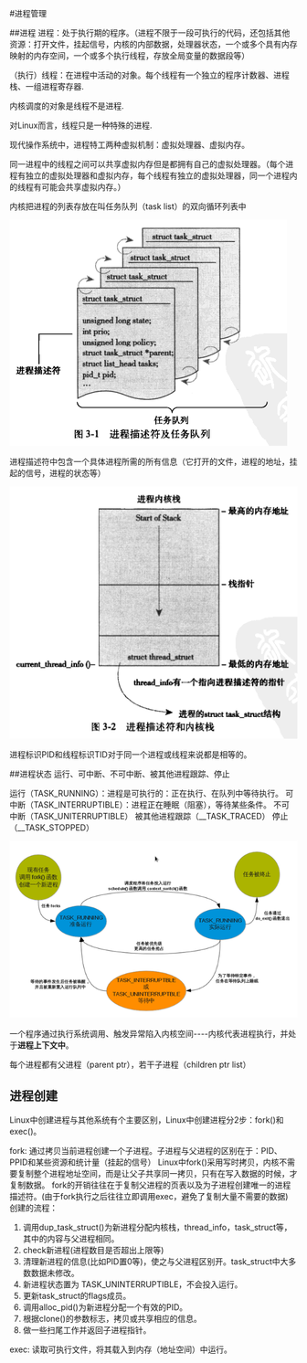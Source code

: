 #进程管理

##进程
进程：处于执行期的程序。（进程不限于一段可执行的代码，还包括其他资源：打开文件，挂起信号，内核的内部数据，处理器状态，一个或多个具有内存映射的内存空间，一个或多个执行线程，存放全局变量的数据段等）

（执行）线程：在进程中活动的对象。每个线程有一个独立的程序计数器、进程栈、一组进程寄存器.

内核调度的对象是线程不是进程.

对Linux而言，线程只是一种特殊的进程.

现代操作系统中，进程特工两种虚拟机制：虚拟处理器、虚拟内存。

同一进程中的线程之间可以共享虚拟内存但是都拥有自己的虚拟处理器。（每个进程有独立的虚拟处理器和虚拟内存，每个线程有独立的虚拟处理器，同一个进程内的线程有可能会共享虚拟内存。）

内核把进程的列表存放在叫任务队列（task list）的双向循环列表中

![image](https://github.com/Rouen007/luangss.github.io/blob/master/image-lib/3.1.PNG)

进程描述符中包含一个具体进程所需的所有信息（它打开的文件，进程的地址，挂起的信号，进程的状态等）

![image](https://github.com/Rouen007/luangss.github.io/blob/master/image-lib/3.2.PNG)

进程标识PID和线程标识TID对于同一个进程或线程来说都是相等的。

##进程状态
运行、可中断、不可中断、被其他进程跟踪、停止

运行（TASK_RUNNING）：进程是可执行的：正在执行、在队列中等待执行。
可中断（TASK_INTERRUPTIBLE）：进程正在睡眠（阻塞），等待某些条件。
不可中断（TASK_UNITERRUPTIBLE）
被其他进程跟踪（__TASK_TRACED）
停止（__TASK_STOPPED）

![image](https://github.com/Rouen007/luangss.github.io/blob/master/image-lib/3.3.png)


一个程序通过执行系统调用、触发异常陷入内核空间----内核代表进程执行，并处于**进程上下文中**。

每个进程都有父进程（parent ptr），若干子进程（children ptr list）

## 进程创建
Linux中创建进程与其他系统有个主要区别，Linux中创建进程分2步：fork()和exec()。

fork: 通过拷贝当前进程创建一个子进程。子进程与父进程的区别在于：PID、PPID和某些资源和统计量（挂起的信号）
Linux中fork()采用写时拷贝，内核不需要复制整个进程地址空间，而是让父子共享同一拷贝，只有在写入数据的时候，才复制数据。
fork的开销往往在于复制父进程的页表以及为子进程创建唯一的进程描述符。(由于fork执行之后往往立即调用exec，避免了复制大量不需要的数据)
创建的流程：

1. 调用dup_task_struct()为新进程分配内核栈，thread_info，task_struct等，其中的内容与父进程相同。
2. check新进程(进程数目是否超出上限等)
3. 清理新进程的信息(比如PID置0等)，使之与父进程区别开。task_struct中大多数数据未修改。
4. 新进程状态置为 TASK_UNINTERRUPTIBLE，不会投入运行。
5. 更新task_struct的flags成员。
6. 调用alloc_pid()为新进程分配一个有效的PID。
7. 根据clone()的参数标志，拷贝或共享相应的信息。
8. 做一些扫尾工作并返回子进程指针。

exec: 读取可执行文件，将其载入到内存（地址空间）中运行。
